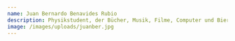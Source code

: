 ```yaml
---
name: Juan Bernardo Benavides Rubio
description: Physikstudent, der Bücher, Musik, Filme, Computer und Bier liebt.
image: /images/uploads/juanber.jpg
---
```

